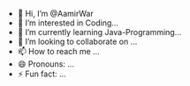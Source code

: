 - 👋 Hi, I’m @AamirWar
- 👀 I’m interested in Coding...
- 🌱 I’m currently learning Java-Programming...
- 💞️ I’m looking to collaborate on ...
- 📫 How to reach me ...
- 😄 Pronouns: ...
- ⚡ Fun fact: ...

<!---
AamirWar/AamirWar is a ✨ special ✨ repository because its `README.md` (this file) appears on your GitHub profile.
You can click the Preview link to take a look at your changes.
--->
